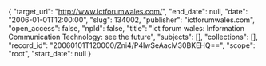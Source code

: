 {
  "target_url": "http://www.ictforumwales.com/", 
  "end_date": null, 
  "date": "2006-01-01T12:00:00", 
  "slug": 134002, 
  "publisher": "ictforumwales.com", 
  "open_access": false, 
  "npld": false, 
  "title": "ict forum wales: Information Communication Technology: see the future", 
  "subjects": [], 
  "collections": [], 
  "record_id": "20060101T120000/Zni4/P4lwSeAacM30BKEHQ==", 
  "scope": "root", 
  "start_date": null
}

